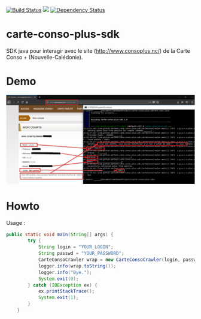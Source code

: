 [![Build Status](https://travis-ci.org/adriens/carte-conso-plus-sdk.svg?branch=master)](https://travis-ci.org/adriens/carte-conso-plus-sdk)
[![](https://jitpack.io/v/adriens/carte-conso-plus-sdk.svg)](https://jitpack.io/#adriens/carte-conso-plus-sdk)
[![Dependency Status](https://beta.gemnasium.com/badges/github.com/adriens/carte-conso-plus-sdk.svg)](https://beta.gemnasium.com/projects/github.com/adriens/carte-conso-plus-sdk)

# carte-conso-plus-sdk
SDK java pour interagir avec le site (http://www.consoplus.nc/) de la Carte Conso + (Nouvelle-Calédonie).

# Demo

![Dummy demo screenshot](DEMO.png "Dummy demo screenshot")

# Howto

Usage :

```java
public static void main(String[] args) {
        try {
            String login = "YOUR_LOGIN";
            String passwd = "YOUR_PASSWORD";
            CarteConsoCrawler wrap = new CarteConsoCrawler(login, passwd);
            logger.info(wrap.toString());
            logger.info("Bye.");
            System.exit(0);
        } catch (IOException ex) {
            ex.printStackTrace();
            System.exit(1);
        }
    }
```
